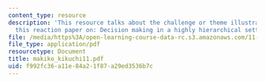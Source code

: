 ```yaml
---
content_type: resource
description: 'This resource talks about the challenge or theme illustrated by this
  this reaction paper on: Decision making in a highly hierarchical setting (Japan).'
file: /media/https%3A/open-learning-course-data-rc.s3.amazonaws.com/11-941-disaster-vulnerability-and-resilience-spring-2005/f992fc36a11e84a21f87a29ed3536b7c_makiko_kikuchi11.pdf
file_type: application/pdf
resourcetype: Document
title: makiko_kikuchi11.pdf
uid: f992fc36-a11e-84a2-1f87-a29ed3536b7c
---
```

